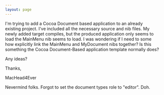 ```yaml
---
layout: page
---
```


I'm trying to add a Cocoa Document based application to an already existing project. I've included all the necessary source and nib files. My newly added target compiles, but the produced application only seems to load the MainMenu nib seems to load. I was wondering if I need to some how explicitly link the MainMenu and MyDocument nibs together? Is this something the Cocoa Document-Based application template normally does?

Any ideas?

Thanks,

MacHead4Ever

Nevermind folks. Forgot to set the document types role to "editor". Doh.
